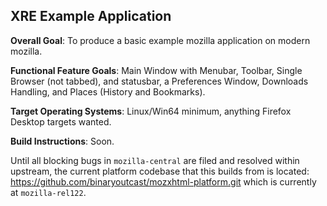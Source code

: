 XRE Example Application
----

**Overall Goal**: To produce a basic example mozilla application on modern mozilla.

**Functional Feature Goals**: Main Window with Menubar, Toolbar, Single Browser (not tabbed), and statusbar, a Preferences Window, Downloads Handling, and Places (History and Bookmarks).

**Target Operating Systems**: Linux/Win64 minimum, anything Firefox Desktop targets wanted.

**Build Instructions**: Soon.

Until all blocking bugs in `mozilla-central` are filed and resolved within upstream, the current platform codebase that this builds from is located: https://github.com/binaryoutcast/mozxhtml-platform.git which is currently at `mozilla-rel122`.
